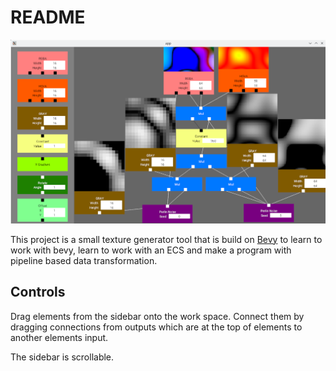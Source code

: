 README
===

![](title.png)

This project is a small texture generator tool that is build on [Bevy](https://bevyengine.org/) to learn to work with bevy, learn to work with an ECS and make a program with pipeline based data transformation.

Controls
---

Drag elements from the sidebar onto the work space. Connect them by dragging connections from outputs which are at the top of elements to another elements input.

The sidebar is scrollable.
